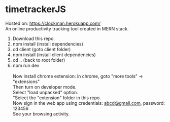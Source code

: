 # timetrackerJS
Hosted on: https://clockman.herokuapp.com/ <br>
An online productivity tracking tool created in MERN stack.

1. Download this repo.<br>
2. npm install (install dependencies)<br>
3. cd client (goto client folder)<br>
4. npm install (install client dependencies)<br>
5. cd .. (back to root folder)<br>
6. npm run dev<br><br>
Now install chrome extension: in chrome, goto "more tools" -> "extensions"<br>
Then turn on developer mode.<br>
Select "load unpacked" option.<br>
"Select the "extension" folder in this repo.<br>
Now sign in the web app using credentials: abcd@gmail.com, password: 123456<br>
See your browsing activity.










